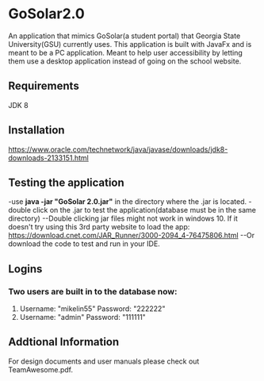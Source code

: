 # GoSolar2.0

An application that mimics GoSolar(a student portal) that Georgia State University(GSU) currently uses. This application is built 
with JavaFx and is meant to be a PC application. Meant to help user accessibility by letting them use a desktop application instead
of going on the school website. 

## Requirements
JDK 8

## Installation
https://www.oracle.com/technetwork/java/javase/downloads/jdk8-downloads-2133151.html

## Testing the application
-use **java -jar "GoSolar 2.0.jar"** in the directory where the .jar is located.
-double click on the .jar to test the application(database must be in the same directory)
    --Double clicking jar files might not work in windows 10. If it doesn't try using this 3rd party website to load the app:
    https://download.cnet.com/JAR_Runner/3000-2094_4-76475806.html
--Or download the code to test and run in your IDE.

## Logins
### Two users are built in to the database now:
1. Username: "mikelin55" Password: "222222"
2. Username: "admin" Password: "111111"

## Addtional Information
For design documents and user manuals please check out TeamAwesome.pdf.
